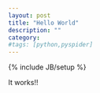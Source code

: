 ```yaml
---
layout: post
title: "Hello World"
description: ""
category: 
#tags: [python,pyspider]
---
```

{% include JB/setup %}

It works!!